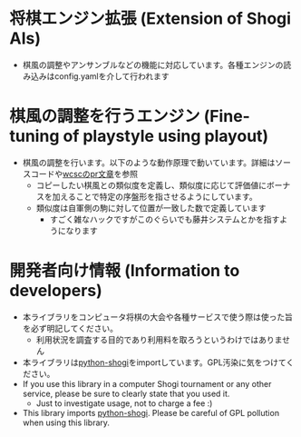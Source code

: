 # 将棋エンジン拡張 (Extension of Shogi AIs)
- 棋風の調整やアンサンブルなどの機能に対応しています。各種エンジンの読み込みはconfig.yamlを介して行われます

# 棋風の調整を行うエンジン (Fine-tuning of playstyle using playout)
- 棋風の調整を行います。以下のような動作原理で動いています。詳細はソースコードや[wcscのpr文章](https://www.apply.computer-shogi.org/wcsc31/appeal/MolQha-/molqha_wcsc2021.pdf)を参照
  - コピーしたい棋風との類似度を定義し、類似度に応じて評価値にボーナスを加えることで特定の序盤形を指させるようにしています。
  - 類似度は自軍側の駒に対して位置が一致した数で定義しています
    - すごく雑なハックですがこのぐらいでも藤井システムとかを指すようになります

# 開発者向け情報 (Information to developers)
- 本ライブラリをコンピュータ将棋の大会や各種サービスで使う際は使った旨を必ず明記してください。
  - 利用状況を調査する目的であり利用料を取ろうというわけではありません
- 本ライブラリは[python-shogi](https://github.com/gunyarakun/python-shogi)をimportしています。GPL汚染に気をつけてください。
- If you use this library in a computer Shogi tournament or any other service, please be sure to clearly state that you used it.
  - Just to investigate usage, not to charge a fee :)
- This library imports [python-shogi](https://github.com/gunyarakun/python-shogi). Please be careful of GPL pollution when using this library.
  